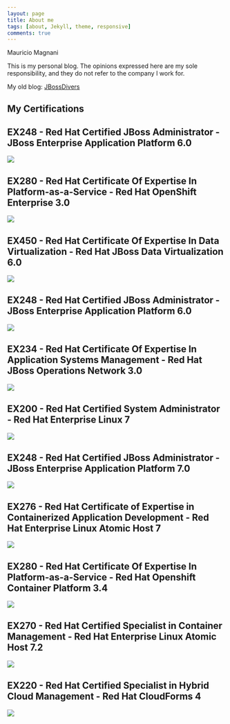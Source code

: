 ```yaml
---
layout: page
title: About me
tags: [about, Jekyll, theme, responsive]
comments: true
---
```


Mauricio Magnani

This is my personal blog. The opinions expressed here are my sole responsibility, and they do not refer to the company I work for.

My old blog: [JBossDivers](https://jbossdivers.wordpress.com)

## My Certifications

## EX248 - Red Hat Certified JBoss Administrator - JBoss Enterprise Application Platform 6.0

![](/images/cert-01-EX248.png)

## EX280 - Red Hat Certificate Of Expertise In Platform-as-a-Service - Red Hat OpenShift Enterprise 3.0

![](/images/cert-02-EX280.png)

## EX450 - Red Hat Certificate Of Expertise In Data Virtualization - Red Hat JBoss Data Virtualization 6.0

![](/images/cert-03-EX450.png)

## EX248 - Red Hat Certified JBoss Administrator - JBoss Enterprise Application Platform 6.0

![](/images/cert-04-EX248.png)

## EX234 - Red Hat Certificate Of Expertise In Application Systems Management - Red Hat JBoss Operations Network 3.0

![](/images/cert-05-EX234.png)

## EX200 - Red Hat Certified System Administrator - Red Hat Enterprise Linux 7

![](/images/cert-06-EX200.png)

## EX248 - Red Hat Certified JBoss Administrator - JBoss Enterprise Application Platform 7.0

![](/images/cert-07-EX248.png)

## EX276 - Red Hat Certificate of Expertise in Containerized Application Development - Red Hat Enterprise Linux Atomic Host 7

![](/images/cert-08-EX276.png)

## EX280 - Red Hat Certificate Of Expertise In Platform-as-a-Service - Red Hat Openshift Container Platform 3.4

![](/images/cert-09-EX280.png)

## EX270 - Red Hat Certified Specialist in Container Management - Red Hat Enterprise Linux Atomic Host 7.2

![](/images/cert-10-EX70.png)

## EX220 - Red Hat Certified Specialist in Hybrid Cloud Management - Red Hat CloudForms 4

![](/images/cert-11-EX220.png)
